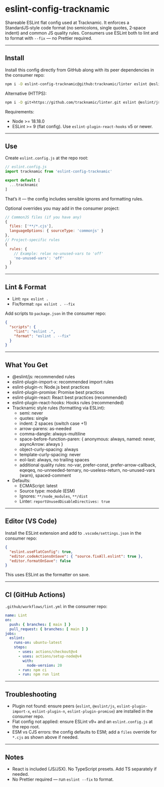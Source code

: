 # eslint-config-tracknamic

Shareable ESLint flat config used at Tracknamic. It enforces a StandardJS‑style code format (no semicolons, single quotes, 2‑space indent) and common JS quality rules. Consumers use ESLint both to lint and to format with `--fix` — no Prettier required.

---

## Install

Install this config directly from GitHub along with its peer dependencies in the consumer repo:

```sh
npm i -D eslint-config-tracknamic@github:tracknamic/linter eslint @eslint/js eslint-plugin-import-x eslint-plugin-n eslint-plugin-promise eslint-plugin-react eslint-plugin-react-hooks@^5
```

Alternative (HTTPS):

```sh
npm i -D git+https://github.com/tracknamic/linter.git eslint @eslint/js eslint-plugin-import-x eslint-plugin-n eslint-plugin-promise eslint-plugin-react eslint-plugin-react-hooks@^5
```

Requirements:

- Node >= 18.18.0
- ESLint >= 9 (flat config). Use `eslint-plugin-react-hooks` v5 or newer.

---

## Use

Create `eslint.config.js` at the repo root:

```js
// eslint.config.js
import tracknamic from 'eslint-config-tracknamic'

export default [
  ...tracknamic
]
```

That’s it — the config includes sensible ignores and formatting rules.

Optional overrides you may add in the consumer project:

```js
// CommonJS files (if you have any)
{
  files: ['**/*.cjs'],
  languageOptions: { sourceType: 'commonjs' }
},
// Project‑specific rules
{
  rules: {
    // Example: relax no-unused-vars to 'off'
    'no-unused-vars': 'off'
  }
}
```

---

## Lint & Format

- Lint: `npx eslint .`
- Fix/format: `npx eslint . --fix`

Add scripts to `package.json` in the consumer repo:

```json
{
  "scripts": {
    "lint": "eslint .",
    "format": "eslint . --fix"
  }
}
```

---

## What You Get

- @eslint/js: recommended rules
- eslint-plugin-import-x: recommended import rules
- eslint-plugin-n: Node.js best practices
- eslint-plugin-promise: Promise best practices
- eslint-plugin-react: React best practices (recommended)
- eslint-plugin-react-hooks: Hooks rules (recommended)
- Tracknamic style rules (formatting via ESLint):
  - semi: never
  - quotes: single
  - indent: 2 spaces (switch case +1)
  - arrow-parens: as-needed
  - comma-dangle: always-multiline
  - space-before-function-paren: { anonymous: always, named: never, asyncArrow: always }
  - object-curly-spacing: always
  - template-curly-spacing: never
  - eol-last: always, no trailing spaces
  - additional quality rules: no-var, prefer-const, prefer-arrow-callback, eqeqeq, no-unneeded-ternary, no-useless-return, no-unused-vars (warn), spaced-comment
- Defaults:
  - ECMAScript: latest
  - Source type: module (ESM)
  - Ignores: `**/node_modules`, `**/dist`
  - Linter: `reportUnusedDisableDirectives: true`

---

## Editor (VS Code)

Install the ESLint extension and add to `.vscode/settings.json` in the consumer repo:

```json
{
  "eslint.useFlatConfig": true,
  "editor.codeActionsOnSave": { "source.fixAll.eslint": true },
  "editor.formatOnSave": false
}
```

This uses ESLint as the formatter on save.

---

## CI (GitHub Actions)

`.github/workflows/lint.yml` in the consumer repo:

```yaml
name: Lint
on:
  push: { branches: [ main ] }
  pull_request: { branches: [ main ] }
jobs:
  eslint:
    runs-on: ubuntu-latest
    steps:
      - uses: actions/checkout@v4
      - uses: actions/setup-node@v4
        with:
          node-version: 20
      - run: npm ci
      - run: npm run lint
```

---

## Troubleshooting

- Plugin not found: ensure peers (`eslint`, `@eslint/js`, `eslint-plugin-import-x`, `eslint-plugin-n`, `eslint-plugin-promise`) are installed in the consumer repo.
- Flat config not applied: ensure ESLint v9+ and an `eslint.config.js` at the repo root.
- ESM vs CJS errors: the config defaults to ESM; add a `files` override for `*.cjs` as shown above if needed.

---

## Notes

- React is included (JS/JSX). No TypeScript presets. Add TS separately if needed.
- No Prettier required — run `eslint --fix` to format.
